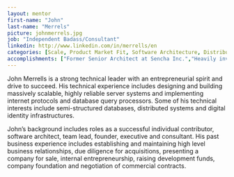```yaml
---
layout: mentor
first-name: "John"
last-name: "Merrels"
picture: johnmerrels.jpg
job: "Independent Badass/Consultant"
linkedin: http://www.linkedin.com/in/merrells/en
categories: [Scale, Product Market Fit, Software Architecture, Distributed Systems, Query Processors, Entrepreneurship, Business Development, Early Stage Investment, Late Stage Investment, Scaling, Database]
accomplishments: ["Former Senior Architect at Sencha Inc.","Heavily involved in advising early and late stage companies","Expert in bringing products to market"]
---
```

John Merrells is a strong technical leader with an entrepreneurial spirit and drive to succeed. His technical experience includes designing and building massively scalable, highly reliable server systems and implementing internet protocols and database query processors. Some of his technical interests include semi-structured databases, distributed systems and digital identity infrastructures.

John’s background includes roles as a successful individual contributor, software architect, team lead, founder, executive and consultant. His past business experience includes establishing and maintaining high level business relationships, due diligence for acquisitions, presenting a company for sale, internal entrepreneurship, raising development funds, company foundation and negotiation of commercial contracts.
